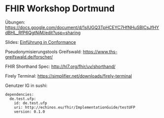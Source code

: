 # FHIR Workshop Dortmund

Übungen:
https://docs.google.com/document/d/1sIUGQ3TpHCEYC7HfNHuSBICsJfHYdBHL_RfP6QgtNjM/edit?usp=sharing

Slides:
[Einführung in Conformance](https://docs.google.com/presentation/d/121uEvRumPReL4uly_-BAQnIipzDzR3GvzQ6xhuhG3sw/edit?usp=sharing)

Pseudonymisierungstools Greifswald:
https://www.ths-greifswald.de/forscher/

FHIR Shorthand Spec:
http://hl7.org/fhir/uv/shorthand/

Firely Terminal:
https://simplifier.net/downloads/firely-terminal

Genutzer IG in sushi:
```
dependencies:
  de.test.ufp:
    id: de.test.ufp
    uri: http://echinos.eu/fhir/ImplementationGuide/testUFP
    version: 0.1.0
```
